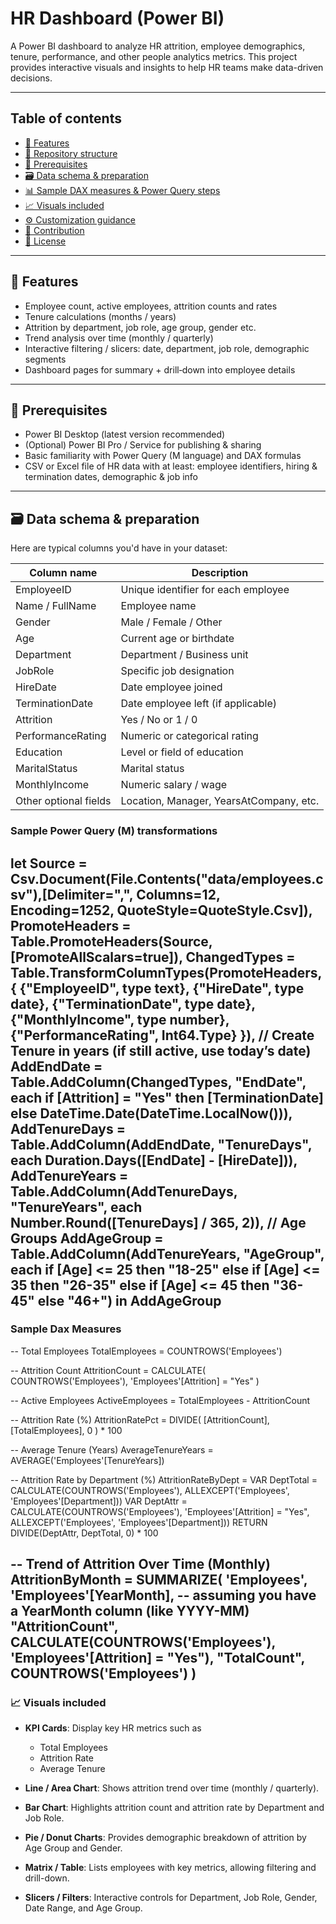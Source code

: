 # HR Dashboard (Power BI)

A Power BI dashboard to analyze HR attrition, employee demographics, tenure, performance, and other people analytics metrics. This project provides interactive visuals and insights to help HR teams make data-driven decisions.

---

## Table of contents

- [🚀 Features](#-features)  
- [📂 Repository structure](#-repository-structure)  
- [🔧 Prerequisites](#-prerequisites)  
- [🗃 Data schema & preparation](#-data-schema--preparation)  
- [📊 Sample DAX measures & Power Query steps](#-sample-dax-measures--power-query-steps)  
- [📈 Visuals included](#-visuals-included)  
- [⚙ Customization guidance](#-customization-guidance)  
- [🤝 Contribution](#-contribution)  
- [📄 License](#-license)

---

## 🚀 Features

- Employee count, active employees, attrition counts and rates  
- Tenure calculations (months / years)  
- Attrition by department, job role, age group, gender etc.  
- Trend analysis over time (monthly / quarterly)  
- Interactive filtering / slicers: date, department, job role, demographic segments  
- Dashboard pages for summary + drill‐down into employee details

---

## 🔧 Prerequisites

- Power BI Desktop (latest version recommended)  
- (Optional) Power BI Pro / Service for publishing & sharing  
- Basic familiarity with Power Query (M language) and DAX formulas  
- CSV or Excel file of HR data with at least: employee identifiers, hiring & termination dates, demographic & job info

---

## 🗃 Data schema & preparation

Here are typical columns you'd have in your dataset:

| Column name        | Description                                                |
|--------------------|------------------------------------------------------------|
| EmployeeID         | Unique identifier for each employee                       |
| Name / FullName    | Employee name                                             |
| Gender             | Male / Female / Other                                      |
| Age                | Current age or birthdate                                   |
| Department         | Department / Business unit                                 |
| JobRole            | Specific job designation                                    |
| HireDate           | Date employee joined                                        |
| TerminationDate    | Date employee left (if applicable)                         |
| Attrition          | Yes / No or 1 / 0                                           |
| PerformanceRating  | Numeric or categorical rating                               |
| Education          | Level or field of education                                 |
| MaritalStatus      | Marital status                                             |
| MonthlyIncome      | Numeric salary / wage                                       |
| Other optional fields | Location, Manager, YearsAtCompany, etc.                |

### Sample Power Query (M) transformations

let
    Source = Csv.Document(File.Contents("data/employees.csv"),[Delimiter=",", Columns=12, Encoding=1252, QuoteStyle=QuoteStyle.Csv]),
    PromoteHeaders = Table.PromoteHeaders(Source, [PromoteAllScalars=true]),
    ChangedTypes = Table.TransformColumnTypes(PromoteHeaders,{
        {"EmployeeID", type text},
        {"HireDate", type date},
        {"TerminationDate", type date},
        {"MonthlyIncome", type number},
        {"PerformanceRating", Int64.Type}
    }),
    // Create Tenure in years (if still active, use today’s date)
    AddEndDate = Table.AddColumn(ChangedTypes, "EndDate", each if [Attrition] = "Yes" then [TerminationDate] else DateTime.Date(DateTime.LocalNow())),
    AddTenureDays = Table.AddColumn(AddEndDate, "TenureDays", each Duration.Days([EndDate] - [HireDate])),
    AddTenureYears = Table.AddColumn(AddTenureDays, "TenureYears", each Number.Round([TenureDays] / 365, 2)),
    // Age Groups
    AddAgeGroup = Table.AddColumn(AddTenureYears, "AgeGroup", each 
        if [Age] <= 25 then "18-25" 
        else if [Age] <= 35 then "26-35" 
        else if [Age] <= 45 then "36-45" 
        else "46+")
in
    AddAgeGroup
---

### Sample Dax Measures

-- Total Employees
TotalEmployees = COUNTROWS('Employees')

-- Attrition Count
AttritionCount = CALCULATE(
    COUNTROWS('Employees'),
    'Employees'[Attrition] = "Yes"
)

-- Active Employees
ActiveEmployees = TotalEmployees - AttritionCount

-- Attrition Rate (%)
AttritionRatePct = 
DIVIDE(
    [AttritionCount],
    [TotalEmployees],
    0
) * 100

-- Average Tenure (Years)
AverageTenureYears = AVERAGE('Employees'[TenureYears])

-- Attrition Rate by Department (%)
AttritionRateByDept = 
VAR DeptTotal = CALCULATE(COUNTROWS('Employees'), ALLEXCEPT('Employees', 'Employees'[Department]))
VAR DeptAttr = CALCULATE(COUNTROWS('Employees'), 'Employees'[Attrition] = "Yes", ALLEXCEPT('Employees', 'Employees'[Department]))
RETURN
    DIVIDE(DeptAttr, DeptTotal, 0) * 100

-- Trend of Attrition Over Time (Monthly)
AttritionByMonth = 
SUMMARIZE(
    'Employees',
    'Employees'[YearMonth],   -- assuming you have a YearMonth column (like YYYY-MM)
    "AttritionCount", CALCULATE(COUNTROWS('Employees'), 'Employees'[Attrition] = "Yes"),
    "TotalCount", COUNTROWS('Employees')
)
 ---
### 📈 Visuals included

- **KPI Cards**: Display key HR metrics such as  
  - Total Employees  
  - Attrition Rate  
  - Average Tenure  

- **Line / Area Chart**: Shows attrition trend over time (monthly / quarterly).  

- **Bar Chart**: Highlights attrition count and attrition rate by Department and Job Role.  

- **Pie / Donut Charts**: Provides demographic breakdown of attrition by Age Group and Gender.  

- **Matrix / Table**: Lists employees with key metrics, allowing filtering and drill-down.  

- **Slicers / Filters**: Interactive controls for Department, Job Role, Gender, Date Range, and Age Group.  
